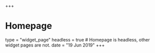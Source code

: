 +++
# Homepage
type = "widget_page"
headless = true  # Homepage is headless, other widget pages are not.
date = "19 Jun 2019"
+++
